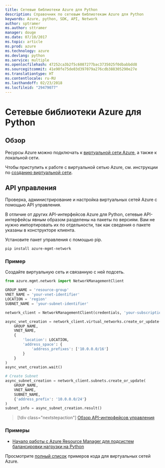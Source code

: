 ```yaml
---
title: Сетевые библиотеки Azure для Python
description: Справочник по сетевым библиотекам Azure для Python
keywords: Azure, python, SDK, API, Network
author: sptramer
ms.author: sttramer
manager: douge
ms.date: 07/10/2017
ms.topic: article
ms.prod: azure
ms.technology: azure
ms.devlang: python
ms.service: multiple
ms.openlocfilehash: 47252ca3b2f5c6087277bac3735025f0dbabbdd8
ms.sourcegitcommit: 41e90fe75de03d397079a276cdb388305290e27e
ms.translationtype: HT
ms.contentlocale: ru-RU
ms.lasthandoff: 02/23/2018
ms.locfileid: "29479077"
---
```

# <a name="azure-network-libraries-for-python"></a>Сетевые библиотеки Azure для Python

## <a name="overview"></a>Обзор

Ресурсы Azure можно подключать к [виртуальной сети Azure](/azure/virtual-network/virtual-networks-overview), а также к локальной сети.

Чтобы приступить к работе с виртуальной сетью Azure, см. инструкции по [созданию виртуальной сети](/azure/virtual-network/virtual-network-get-started-vnet-subnet).

## <a name="management-apis"></a>API управления

Проверка, администрирование и настройка виртуальных сетей Azure с помощью API управления.

В отличие от других API-интерфейсов Azure для Python, сетевые API-интерфейсы явным образом разделены на пакеты по версиям. Вам не нужно импортировать их по отдельности, так как сведения о пакете указаны в конструкторе клиента.

Установите пакет управления с помощью pip.

```bash
pip install azure-mgmt-network
```

### <a name="example"></a>Пример

Создайте виртуальную сеть и связанную с ней подсеть.

```python
from azure.mgmt.network import NetworkManagementClient

GROUP_NAME = 'resource-group'
VNET_NAME = 'your-vnet-identifier'
LOCATION = 'region'
SUBNET_NAME = 'your-subnet-identifier'

network_client = NetworkManagementClient(credentials, 'your-subscription-id')

async_vnet_creation = network_client.virtual_networks.create_or_update(
    GROUP_NAME,
    VNET_NAME,
    {
        'location': LOCATION,
        'address_space': {
            'address_prefixes': ['10.0.0.0/16']
        }
    }
)
async_vnet_creation.wait()

# Create Subnet
async_subnet_creation = network_client.subnets.create_or_update(
    GROUP_NAME,
    VNET_NAME,
    SUBNET_NAME,
    {'address_prefix': '10.0.0.0/24'}
)
subnet_info = async_subnet_creation.result()
```

> [!div class="nextstepaction"]
> [Обзор API-интерфейсов управления](/python/api/overview/azure/network/management)

### <a name="samples"></a>Примеры

* [Начало работы с Azure Resource Manager для подсистем балансировки нагрузки на Python](https://azure.microsoft.com/en-us/resources/samples/network-python-manage-loadbalancer/)

Просмотрите [полный список](https://azure.microsoft.com/en-us/resources/samples/?platform=python&term=virtual%20network) примеров кода для виртуальных сетей Azure.
